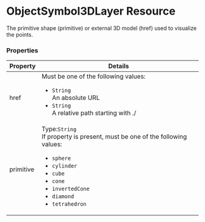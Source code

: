 # ObjectSymbol3DLayer Resource

The primitive shape (primitive) or external 3D model (href) used to visualize the points.

### Properties

| Property | Details
| --- | ---
| href | Must be one of the following values:<ul><li>`String`<br>An absolute URL</li><li>`String`<br>A relative path starting with ./</li></ul>
| primitive | Type:`String`<br>If property is present, must be one of the following values: <ul><li>`sphere`</li><li>`cylinder`</li><li>`cube`</li><li>`cone`</li><li>`invertedCone`</li><li>`diamond`</li><li>`tetrahedron`</li></ul>



